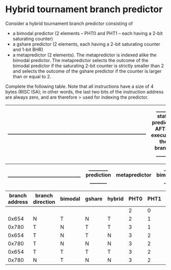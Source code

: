 # Hybrid tournament branch predictor
Consider a hybrid tournament branch predictor consisting of
- a bimodal predictor (2 elements – PHT0 and PHT1 – each having a 2-bit saturating
counter)
- a gshare predictor (2 elements, each having a 2-bit saturating counter and 1-bit BHR)
- a metapredictor (2 elements). The metapredictor is indexed alike the bimodal predictor.
The metapredictor selects the outcome of the bimodal predictor if the saturating 2-bit
counter is strictly smaller than 2 and selects the outcome of the gshare predictor if the
counter is larger than or equal to 2.

Complete the following table. Note that all instructions have a size of 4 bytes (RISC ISA); in
other words, the last two bits of the instruction address are always zero, and are therefore >
used for indexing the predictor.

| _________________________________________________________ | ______ state predictor AFTER executing the branch ______ |
| --- | --- |

| ______________________________ | ________ prediction _______  | metapredictor | __ bimodal __ | ______ gshare ______ |
| ---                       | ---                           | ---           | ---     |---      |

| branch address  | branch direction  | bimodal | gshare  | hybrid  | PHT0  | PHT1  | PHT0  | PHT1  | BHR | PHT0  | PHT1  |
| ---             | ---               | ---     | ---     | ---     | ---   | ---   | ---   | ---   | --- | ---   | ---   |
|                 |                   |         |         |         | 2     | 0     | 0     | 2     | 0   | 2     | 1     |
| 0x654           | N                 | T       | N       | T       | 2     | 1     | 0     | 1     | 0   | 2     | 0     |
| 0x780           | T                 | N       | T       | T       | 3     | 1     | 1     | 1     | 1   | 3     | 0     |
| 0x654           | T                 | N       | T       | N       | 3     | 2     | 1     | 2     | 1   | 3     | 0     |
| 0x780           | T                 | N       | N       | N       | 3     | 2     | 2     | 2     | 1   | 3     | 1     |
| 0x654           | T                 | T       | T       | T       | 3     | 2     | 2     | 3     | 1   | 3     | 1     |
| 0x780           | N                 | T       | N       | N       | 3     | 2     | 1     | 3     | 0   | 3     | 0     |
